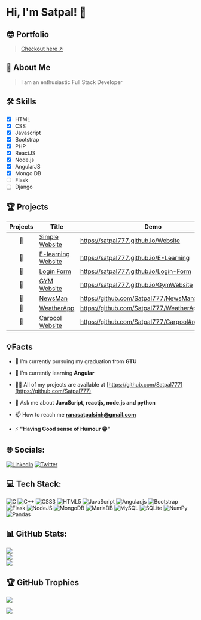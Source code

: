 
# Hi, I'm Satpal! 👋

## 😎 Portfolio
> [Checkout here ↗️](https://rss-satpalsinhrana.vercel.app)

## 🚀 About Me
> I am an enthusiastic Full Stack Developer

## 🛠 Skills
- [x] HTML
- [x] CSS
- [x] Javascript
- [x] Bootstrap
- [x] PHP
- [x] ReactJS
- [x] Node.js
- [x] AngularJS
- [x] Mongo DB
- [ ] Flask
- [ ] Django

## 🏆 Projects
| Projects |  Title |  Demo  |
| :----:  | ----  | ----  |
| 🥇 | [Simple Website](https://github.com/Satpal777/Website) | https://satpal777.github.io/Website  |
| 🥇 | [E-learning Website](https://github.com/Satpal777/E-Learning) | https://satpal777.github.io/E-Learning  |
| 🥇 | [Login Form](https://github.com/Satpal777/Login-Form) | https://satpal777.github.io/Login-Form |
| 🥇 | [GYM Website](https://github.com/Satpal777/GymWebsite) | https://satpal777.github.io/GymWebsite |
| 🥇 | [NewsMan](https://github.com/Satpal777/NewsMan) | https://github.com/Satpal777/NewsMan#readme  |
| 🥇 | [WeatherApp](https://github.com/Satpal777/WeatherApp) | https://github.com/Satpal777/WeatherApp#readme  |
| 🥇 | [Carpool Website](https://github.com/Satpal777/Carpool) | https://github.com/Satpal777/Carpool#readme  |

## 💡Facts

- 🔭 I’m currently pursuing my graduation from **GTU**
- 🌱 I’m currently learning **Angular**

- 👨‍💻 All of my projects are available at [https://github.com/Satpal777](https://github.com/Satpal777)

- 💬 Ask me about **JavaScript, reactjs, node.js and python**

- 📫 How to reach me **ranasatpalsinh@gmail.com**

- ⚡ **"Having Good sense of Humour 😁"**

## 🌐 Socials:
[![LinkedIn](https://img.shields.io/badge/LinkedIn-%230077B5.svg?logo=linkedin&logoColor=white)](https://linkedin.com/in/satpalsinhrana) [![Twitter](https://img.shields.io/badge/Twitter-%231DA1F2.svg?logo=Twitter&logoColor=white)](https://twitter.com/SatpalsinhRana) 

## 💻 Tech Stack:
![C](https://img.shields.io/badge/c-%2300599C.svg?style=flat&logo=c&logoColor=white) ![C++](https://img.shields.io/badge/c++-%2300599C.svg?style=flat&logo=c%2B%2B&logoColor=white) ![CSS3](https://img.shields.io/badge/css3-%231572B6.svg?style=flat&logo=css3&logoColor=white) ![HTML5](https://img.shields.io/badge/html5-%23E34F26.svg?style=flat&logo=html5&logoColor=white) ![JavaScript](https://img.shields.io/badge/javascript-%23323330.svg?style=flat&logo=javascript&logoColor=%23F7DF1E) ![Angular.js](https://img.shields.io/badge/angular.js-%23E23237.svg?style=flat&logo=angularjs&logoColor=white) ![Bootstrap](https://img.shields.io/badge/bootstrap-%23563D7C.svg?style=flat&logo=bootstrap&logoColor=white) ![Flask](https://img.shields.io/badge/flask-%23000.svg?style=flat&logo=flask&logoColor=white) ![NodeJS](https://img.shields.io/badge/node.js-6DA55F?style=flat&logo=node.js&logoColor=white) ![MongoDB](https://img.shields.io/badge/MongoDB-%234ea94b.svg?style=flat&logo=mongodb&logoColor=white) ![MariaDB](https://img.shields.io/badge/MariaDB-003545?style=flat&logo=mariadb&logoColor=white) ![MySQL](https://img.shields.io/badge/mysql-%2300f.svg?style=flat&logo=mysql&logoColor=white) ![SQLite](https://img.shields.io/badge/sqlite-%2307405e.svg?style=flat&logo=sqlite&logoColor=white) ![NumPy](https://img.shields.io/badge/numpy-%23013243.svg?style=flat&logo=numpy&logoColor=white) ![Pandas](https://img.shields.io/badge/pandas-%23150458.svg?style=flat&logo=pandas&logoColor=white)
## 📊 GitHub Stats:
![](https://github-readme-stats.vercel.app/api?username=Satpal777&theme=dark&hide_border=false&include_all_commits=true&count_private=false)<br/>
![](https://github-readme-streak-stats.herokuapp.com/?user=Satpal777&theme=dark&hide_border=false)<br/>
![](https://github-readme-stats.vercel.app/api/top-langs/?username=Satpal777&theme=dark&hide_border=false&include_all_commits=true&count_private=false&layout=compact)


## 🏆 GitHub Trophies
![](https://github-profile-trophy.vercel.app/?username=Satpal777&theme=radical&no-frame=false&no-bg=true&margin-w=4)


[![](https://visitcount.itsvg.in/api?id=Satpal777&icon=0&color=0)](https://visitcount.itsvg.in)
